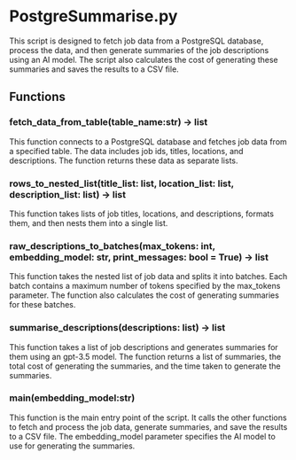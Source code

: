 # PostgreSummarise.py

This script is designed to fetch job data from a PostgreSQL database, process the data, and then generate summaries of the job descriptions using an AI model. The script also calculates the cost of generating these summaries and saves the results to a CSV file.

## Functions

### fetch_data_from_table(table_name:str) -> list

This function connects to a PostgreSQL database and fetches job data from a specified table. The data includes job ids, titles, locations, and descriptions. The function returns these data as separate lists.

### rows_to_nested_list(title_list: list, location_list: list, description_list: list) -> list

This function takes lists of job titles, locations, and descriptions, formats them, and then nests them into a single list.

### raw_descriptions_to_batches(max_tokens: int, embedding_model: str, print_messages: bool = True) -> list

This function takes the nested list of job data and splits it into batches. Each batch contains a maximum number of tokens specified by the max_tokens parameter. The function also calculates the cost of generating summaries for these batches.

### summarise_descriptions(descriptions: list) -> list

This function takes a list of job descriptions and generates summaries for them using an gpt-3.5 model. The function returns a list of summaries, the total cost of generating the summaries, and the time taken to generate the summaries.

### main(embedding_model:str)

This function is the main entry point of the script. It calls the other functions to fetch and process the job data, generate summaries, and save the results to a CSV file. The embedding_model parameter specifies the AI model to use for generating the summaries.